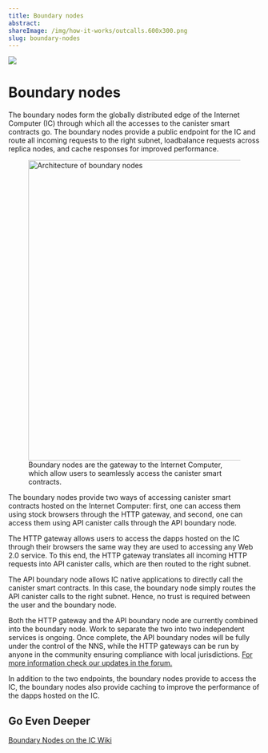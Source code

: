 ```yaml
---
title: Boundary nodes
abstract:
shareImage: /img/how-it-works/outcalls.600x300.png
slug: boundary-nodes
---
```


![](/img/how-it-works/outcalls.600x300.png)

# Boundary nodes

The boundary nodes form the globally distributed edge of the Internet Computer (IC)
through which all the accesses to the canister smart contracts go. The boundary
nodes provide a public endpoint for the IC and route all incoming requests to
the right subnet, loadbalance requests across replica nodes, and cache responses
for improved performance.

<figure>
<img src="/img/how-it-works/boundary-nodes.png" alt="Architecture of boundary nodes" title="Architecture of boundary nodes" align="center" style="width:600px">
<figcaption align="left">
Boundary nodes are the gateway to the Internet Computer, which allow users to seamlessly access the canister smart contracts.
</figcaption>
</figure> 

The boundary nodes provide two ways of accessing canister smart contracts hosted
on the Internet Computer: first, one can access them using stock browsers through
the HTTP gateway, and second, one can access them using API canister calls
through the API boundary node.

The HTTP gateway allows users to access the dapps hosted on the IC through their
browsers the same way they are used to accessing any Web 2.0 service. To this end,
the HTTP gateway translates all incoming HTTP requests into API canister calls,
which are then routed to the right subnet.

The API boundary node allows IC native applications to directly call the
canister smart contracts. In this case, the boundary node simply routes the API
canister calls to the right subnet. Hence, no trust is required between the
user and the boundary node.

Both the HTTP gateway and the API boundary node are currently combined into the
boundary node. Work to separate the two into two independent services is ongoing.
Once complete, the API boundary nodes will be fully under the control of the NNS,
while the HTTP gateways can be run by anyone in the community ensuring compliance
with local jurisdictions.
[For more information check our updates in the forum.](https://forum.dfinity.org/t/boundary-node-roadmap/15562)

In addition to the two endpoints, the boundary nodes provide to access the IC,
the boundary nodes also provide caching to improve the performance of the dapps
hosted on the IC.

## Go Even Deeper

[Boundary Nodes on the IC Wiki](https://wiki.internetcomputer.org/wiki/Boundary_Nodes)
